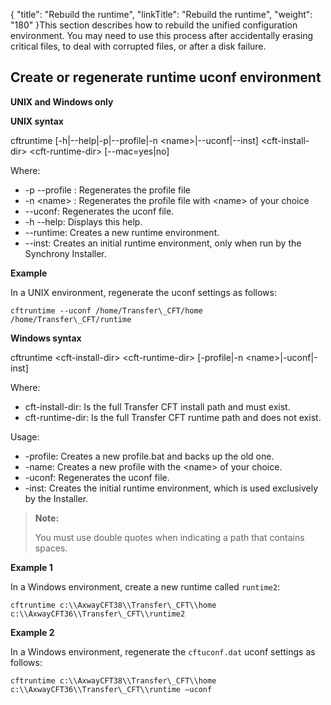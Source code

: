 {
    "title": "Rebuild the runtime",
    "linkTitle": "Rebuild the runtime",
    "weight": "180"
}This section describes how to rebuild the unified configuration environment. You may need to use this process after accidentally erasing critical files, to deal with corrupted files, or after a disk failure.

<span id="Create_regenerate_runtime_uconf"></span>

## Create or regenerate runtime uconf environment

**UNIX and Windows only**

**UNIX syntax**

cftruntime \[-h|--help|-p|--profile|-n &lt;name>|--uconf|--inst\] &lt;cft-install-dir> &lt;cft-runtime-dir> \[--mac=yes|no\]

Where:

-   -p --profile : Regenerates the profile file
-   -n &lt;name> : Regenerates the profile file with &lt;name> of your choice
-   --uconf: Regenerates the uconf file.
-   -h --help: Displays this help.
-   --runtime: Creates a new runtime environment.
-   --inst: Creates an initial runtime environment, only when run by the Synchrony Installer.

**Example**

In a UNIX environment, regenerate the uconf settings as follows:

```
cftruntime --uconf /home/Transfer\_CFT/home /home/Transfer\_CFT/runtime
```

**Windows syntax**

cftruntime &lt;cft-install-dir> &lt;cft-runtime-dir> \[-profile|-n &lt;name>|-uconf|-inst\]

Where:

-   cft-install-dir: Is the full Transfer CFT install path and must exist.
-   cft-runtime-dir: Is the full Transfer CFT runtime path and does not exist.

Usage:

-   -profile: Creates a new profile.bat and backs up the old one.
-   -name: Creates a new profile with the &lt;name> of your choice.
-   -uconf: Regenerates the uconf file.
-   -inst: Creates the initial runtime environment, which is used exclusively by the Installer.

> **Note:**
>
> You must use double quotes when indicating a path that contains spaces.

**Example 1**

In a Windows environment, create a new runtime called `runtime2`:

```
cftruntime c:\\AxwayCFT38\\Transfer\_CFT\\home c:\\AxwayCFT36\\Transfer\_CFT\\runtime2
```

**Example 2**

In a Windows environment, regenerate the `cftuconf.dat` uconf settings as follows:

```
cftruntime c:\\AxwayCFT38\\Transfer\_CFT\\home c:\\AxwayCFT36\\Transfer\_CFT\\runtime –uconf
```
